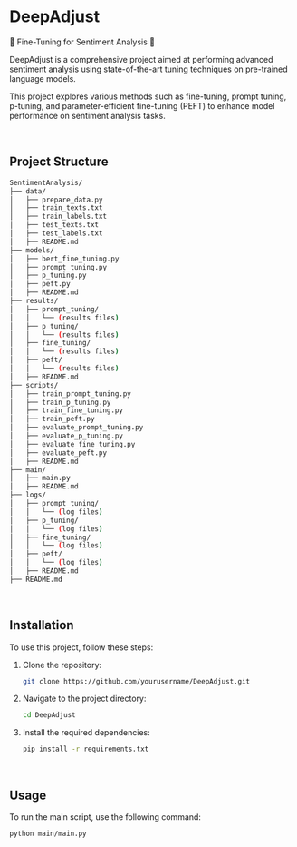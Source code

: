 # DeepAdjust
🫛 Fine-Tuning for Sentiment Analysis 🫛

DeepAdjust is a comprehensive project aimed at performing advanced sentiment analysis using state-of-the-art tuning techniques on pre-trained language models. 

This project explores various methods such as fine-tuning, prompt tuning, p-tuning, and parameter-efficient fine-tuning (PEFT) to enhance model performance on sentiment analysis tasks.

&nbsp;&nbsp;
## Project Structure


```bash
SentimentAnalysis/
├── data/
│   ├── prepare_data.py
│   ├── train_texts.txt
│   ├── train_labels.txt
│   ├── test_texts.txt
│   ├── test_labels.txt
│   ├── README.md
├── models/
│   ├── bert_fine_tuning.py
│   ├── prompt_tuning.py
│   ├── p_tuning.py
│   ├── peft.py
│   ├── README.md
├── results/
│   ├── prompt_tuning/
│   │   └── (results files)
│   ├── p_tuning/
│   │   └── (results files)
│   ├── fine_tuning/
│   │   └── (results files)
│   ├── peft/
│   │   └── (results files)
│   ├── README.md
├── scripts/
│   ├── train_prompt_tuning.py
│   ├── train_p_tuning.py
│   ├── train_fine_tuning.py
│   ├── train_peft.py
│   ├── evaluate_prompt_tuning.py
│   ├── evaluate_p_tuning.py
│   ├── evaluate_fine_tuning.py
│   ├── evaluate_peft.py
│   ├── README.md
├── main/
│   ├── main.py
│   ├── README.md
├── logs/
│   ├── prompt_tuning/
│   │   └── (log files)
│   ├── p_tuning/
│   │   └── (log files)
│   ├── fine_tuning/
│   │   └── (log files)
│   ├── peft/
│   │   └── (log files)
│   ├── README.md
├── README.md
```





&nbsp;&nbsp;
## Installation

To use this project, follow these steps:

1. Clone the repository:
    ```bash
    git clone https://github.com/yourusername/DeepAdjust.git
    ```
2. Navigate to the project directory:
    ```bash
    cd DeepAdjust
    ```
3. Install the required dependencies:
    ```bash
    pip install -r requirements.txt
    ```


&nbsp;&nbsp;
## Usage

To run the main script, use the following command:

```bash
python main/main.py
